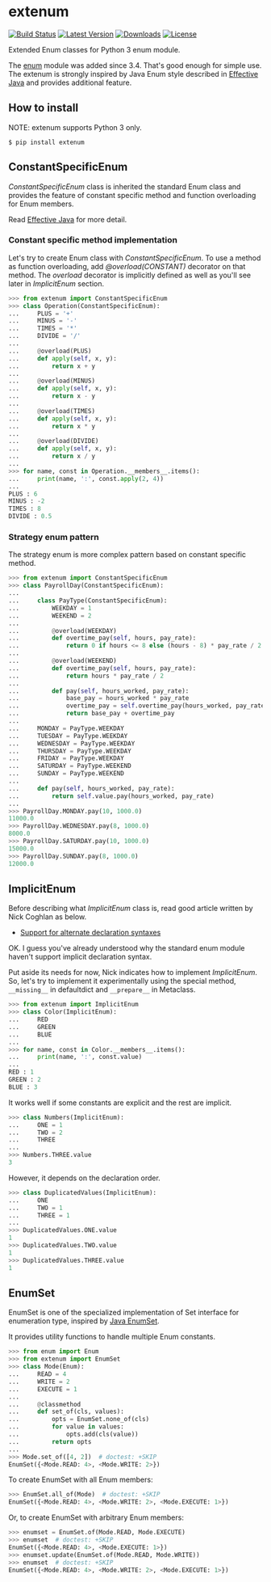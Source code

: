 # extenum

[![Build Status](https://travis-ci.org/t2y/extenum.svg?branch=master)](https://travis-ci.org/t2y/extenum/)
[![Latest Version](https://pypip.in/version/extenum/badge.svg)](https://pypi.python.org/pypi/extenum/)
[![Downloads](https://pypip.in/download/extenum/badge.svg)](https://pypi.python.org/pypi/extenum/)
[![License](https://pypip.in/license/extenum/badge.svg)](https://pypi.python.org/pypi/extenum/)


Extended Enum classes for Python 3 enum module.

The [enum](https://docs.python.org/3/library/enum.html) module was added
since 3.4. That's good enough for simple use.
The extenum is strongly inspired by Java Enum style described in
[Effective Java](http://en.wikipedia.org/wiki/Joshua_Bloch#Effective_Java)
and provides additional feature.


## How to install

NOTE: extenum supports Python 3 only.

    $ pip install extenum


## ConstantSpecificEnum

*ConstantSpecificEnum* class is inherited the standard Enum class and
provides the feature of constant specific method and function overloading
for Enum members.

Read [Effective Java](http://en.wikipedia.org/wiki/Joshua_Bloch#Effective_Java)
for more detail.


### Constant specific method implementation

Let's try to create Enum class with *ConstantSpecificEnum*.
To use a method as function overloading, add *@overload(CONSTANT)* decorator
on that method. The *overload* decorator is implicitly defined as well as
you'll see later in *ImplicitEnum* section.

```python
>>> from extenum import ConstantSpecificEnum
>>> class Operation(ConstantSpecificEnum):
...     PLUS = '+'
...     MINUS = '-'
...     TIMES = '*'
...     DIVIDE = '/'
...
...     @overload(PLUS)
...     def apply(self, x, y):
...         return x + y
...
...     @overload(MINUS)
...     def apply(self, x, y):
...         return x - y
...
...     @overload(TIMES)
...     def apply(self, x, y):
...         return x * y
...
...     @overload(DIVIDE)
...     def apply(self, x, y):
...         return x / y
...
>>> for name, const in Operation.__members__.items():
...     print(name, ':', const.apply(2, 4))
...
PLUS : 6
MINUS : -2
TIMES : 8
DIVIDE : 0.5

```


### Strategy enum pattern

The strategy enum is more complex pattern based on constant specific method.

```python
>>> from extenum import ConstantSpecificEnum
>>> class PayrollDay(ConstantSpecificEnum):
...
...     class PayType(ConstantSpecificEnum):
...         WEEKDAY = 1
...         WEEKEND = 2
...
...         @overload(WEEKDAY)
...         def overtime_pay(self, hours, pay_rate):
...             return 0 if hours <= 8 else (hours - 8) * pay_rate / 2
...
...         @overload(WEEKEND)
...         def overtime_pay(self, hours, pay_rate):
...             return hours * pay_rate / 2
...
...         def pay(self, hours_worked, pay_rate):
...             base_pay = hours_worked * pay_rate
...             overtime_pay = self.overtime_pay(hours_worked, pay_rate)
...             return base_pay + overtime_pay
...
...     MONDAY = PayType.WEEKDAY
...     TUESDAY = PayType.WEEKDAY
...     WEDNESDAY = PayType.WEEKDAY
...     THURSDAY = PayType.WEEKDAY
...     FRIDAY = PayType.WEEKDAY
...     SATURDAY = PayType.WEEKEND
...     SUNDAY = PayType.WEEKEND
...
...     def pay(self, hours_worked, pay_rate):
...         return self.value.pay(hours_worked, pay_rate)
...
>>> PayrollDay.MONDAY.pay(10, 1000.0)
11000.0
>>> PayrollDay.WEDNESDAY.pay(8, 1000.0)
8000.0
>>> PayrollDay.SATURDAY.pay(10, 1000.0)
15000.0
>>> PayrollDay.SUNDAY.pay(8, 1000.0)
12000.0

```


## ImplicitEnum

Before describing what *ImplicitEnum* class is, read good article written by
Nick Coghlan as below.

* [Support for alternate declaration syntaxes](http://python-notes.curiousefficiency.org/en/latest/python3/enum_creation.html#support-for-alternate-declaration-syntaxes)

OK. I guess you've already understood why the standard enum module haven't
support implicit declaration syntax.

Put aside its needs for now, Nick indicates how to implement *ImplicitEnum*.
So, let's try to implement it experimentally using the special method,
`__missing__` in defaultdict and `__prepare__` in Metaclass.

```python
>>> from extenum import ImplicitEnum
>>> class Color(ImplicitEnum):
...     RED
...     GREEN
...     BLUE
...
>>> for name, const in Color.__members__.items():
...     print(name, ':', const.value)
...
RED : 1
GREEN : 2
BLUE : 3

```

It works well if some constants are explicit and the rest are implicit.

```python
>>> class Numbers(ImplicitEnum):
...     ONE = 1
...     TWO = 2
...     THREE
...
>>> Numbers.THREE.value
3

```

However, it depends on the declaration order.

```python
>>> class DuplicatedValues(ImplicitEnum):
...     ONE
...     TWO = 1
...     THREE = 1
...
>>> DuplicatedValues.ONE.value
1
>>> DuplicatedValues.TWO.value
1
>>> DuplicatedValues.THREE.value
1

```


## EnumSet

EnumSet is one of the specialized implementation of Set interface for enumeration type,
inspired by [Java EnumSet](http://docs.oracle.com/javase/8/docs/api/java/util/EnumSet.html).

It provides utility functions to handle multiple Enum constants.

```python
>>> from enum import Enum
>>> from extenum import EnumSet
>>> class Mode(Enum):
...     READ = 4
...     WRITE = 2
...     EXECUTE = 1
...
...     @classmethod
...     def set_of(cls, values):
...         opts = EnumSet.none_of(cls)
...         for value in values:
...             opts.add(cls(value))
...         return opts
...
>>> Mode.set_of([4, 2])  # doctest: +SKIP
EnumSet({<Mode.READ: 4>, <Mode.WRITE: 2>})
```

To create EnumSet with all Enum members:

```python
>>> EnumSet.all_of(Mode)  # doctest: +SKIP
EnumSet({<Mode.READ: 4>, <Mode.WRITE: 2>, <Mode.EXECUTE: 1>})
```

Or, to create EnumSet with arbitrary Enum members:

```python
>>> enumset = EnumSet.of(Mode.READ, Mode.EXECUTE)
>>> enumset  # doctest: +SKIP
EnumSet({<Mode.READ: 4>, <Mode.EXECUTE: 1>})
>>> enumset.update(EnumSet.of(Mode.READ, Mode.WRITE))
>>> enumset  # doctest: +SKIP
EnumSet({<Mode.READ: 4>, <Mode.WRITE: 2>, <Mode.EXECUTE: 1>})
```
